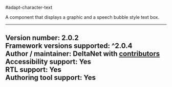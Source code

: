 #adapt-character-text

A component that displays a graphic and a speech bubble style text box.

----------------------------
**Version number:**  2.0.2    
**Framework versions supported:**  ^2.0.4    
**Author / maintainer:** DeltaNet with [contributors](https://github.com/deltanet/adapt-character-text/graphs/contributors)     
**Accessibility support:** Yes  
**RTL support:** Yes  
**Authoring tool support:** Yes  
----------------------------
